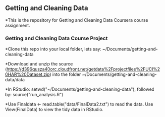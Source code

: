 ## Getting and Cleaning Data

*This is the repository for Getting and Cleaning Data Coursera course assignment.

### Getting and Cleaning Data Course Project

*Clone this repo into your local folder, lets say: ~/Documents/getting-and-cleaning-data

*Download and unzip the source (https://d396qusza40orc.cloudfront.net/getdata%2Fprojectfiles%2FUCI%20HAR%20Dataset.zip) into the folder ~/Documents/getting-and-cleaning-data/data

*In RStudio: setwd("~/Documents/getting-and-cleaning-data"), followed by: source("run_analysis.R")

*Use Finaldata <- read.table("data/FinalData2.txt") to read the data. Use View(FinalData) to view the tidy data in RStudio.